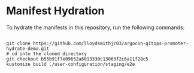 
# Manifest Hydration

To hydrate the manifests in this repository, run the following commands:

```shell

git clone https://github.com/lloydsmithjr03/argocon-gitops-promoter-hydrate-demo.git
# cd into the cloned directory
git checkout b55b91f7e09652a6013330c13063f2c6a11f28c5
kustomize build ./user-configuration/staging/e2e
```
